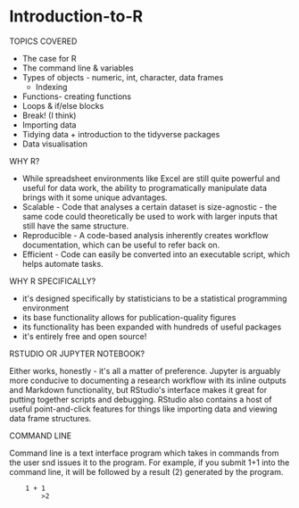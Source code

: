 # Introduction-to-R

TOPICS COVERED
- The case for R
- The command line & variables
- Types of objects - numeric, int, character, data frames
    - Indexing
- Functions- creating functions
- Loops & if/else blocks
- Break! (I think)
- Importing data
- Tidying data + introduction to the tidyverse packages
- Data visualisation

WHY R?
- While spreadsheet environments like Excel are still quite powerful and useful for data work, the ability to programatically manipulate data brings with it some unique advantages.
- Scalable - Code that analyses a certain dataset is size-agnostic - the same code could theoretically be used to work with larger inputs that still have the same structure.
- Reproducible - A code-based analysis inherently creates workflow documentation, which can be useful to refer back on.
- Efficient - Code can easily be converted into an executable script, which helps automate tasks.

WHY R SPECIFICALLY?
- it's designed specifically by statisticians to be a statistical programming environment
- its base functionality allows for publication-quality figures
- its functionality has been expanded with hundreds of useful packages
- it's entirely free and open source!

RSTUDIO OR JUPYTER NOTEBOOK?

Either works, honestly - it's all a matter of preference.
Jupyter is arguably more conducive to documenting a research workflow with its inline outputs and Markdown functionality, but RStudio's interface makes it great for putting together scripts and debugging. RStudio also contains a host of useful point-and-click features for things like importing data and viewing data frame structures.

COMMAND LINE

Command line is a text interface program which takes in commands from the user snd issues it to the program. For example, if you submit 1+1 into the command line, it will be followed by a result (2) generated by the program. 

```{r}
    1 + 1
        >2
```
